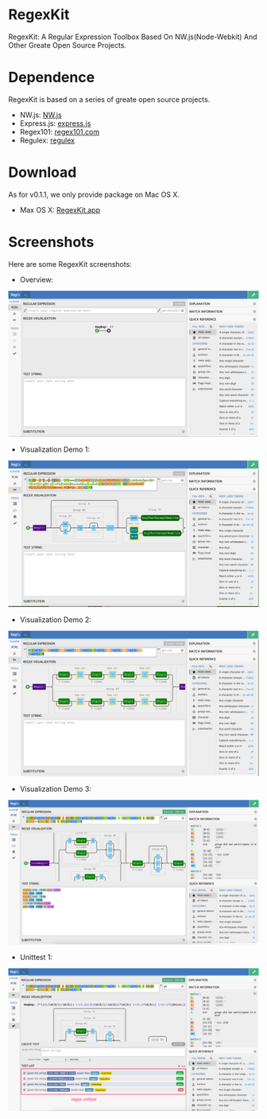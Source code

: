 # RegexKit
RegexKit: A Regular Expression Toolbox Based On NW.js(Node-Webkit) And Other Greate Open Source Projects.

# Dependence
RegexKit is based on a series of greate open source projects.

- NW.js: [NW.js](http://nwjs.io/)
- Express.js: [express.js](http://expressjs.com/)
- Regex101: [regex101.com](https://regex101.com/)
- Regulex: [regulex](https://github.com/JexCheng/regulex)


# Download

As for v0.1.1, we only provide package on Mac OS X.

- Max OS X: [RegexKit.app](https://github.com/forhappy/RegexKit/releases/download/v0.1.1/RegexKit.app.zip)

# Screenshots
Here are some RegexKit screenshots:

- Overview:

![overview](https://raw.githubusercontent.com/forhappy/RegexKit/master/screenshots/overview.png)

- Visualization Demo 1:

![visualization-1](https://raw.githubusercontent.com/forhappy/RegexKit/master/screenshots/visualization-1.png)

- Visualization Demo 2:

![visualization-1](https://raw.githubusercontent.com/forhappy/RegexKit/master/screenshots/visualization-2.png)

- Visualization Demo 3:

![visualization-1](https://raw.githubusercontent.com/forhappy/RegexKit/master/screenshots/visualization-3.png)

- Unittest 1:

![visualization-1](https://raw.githubusercontent.com/forhappy/RegexKit/master/screenshots/regex-unittest-1.png)




